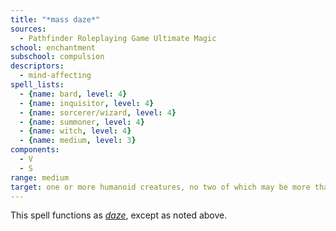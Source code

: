 ```yaml
---
title: "*mass daze*"
sources:
  - Pathfinder Roleplaying Game Ultimate Magic
school: enchantment
subschool: compulsion
descriptors:
  - mind-affecting
spell_lists:
  - {name: bard, level: 4}
  - {name: inquisitor, level: 4}
  - {name: sorcerer/wizard, level: 4}
  - {name: summoner, level: 4}
  - {name: witch, level: 4}
  - {name: medium, level: 3}
components:
  - V
  - S
range: medium
target: one or more humanoid creatures, no two of which may be more than 30 ft. apart
---
```


This spell functions as [*daze*](/spells/daze/), except as noted above.

